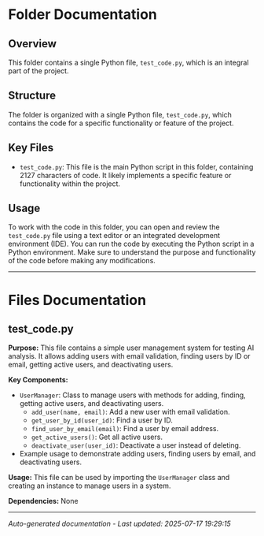 # Folder Documentation

## Overview
This folder contains a single Python file, `test_code.py`, which is an integral part of the project.

## Structure
The folder is organized with a single Python file, `test_code.py`, which contains the code for a specific functionality or feature of the project.

## Key Files
- `test_code.py`: This file is the main Python script in this folder, containing 2127 characters of code. It likely implements a specific feature or functionality within the project.

## Usage
To work with the code in this folder, you can open and review the `test_code.py` file using a text editor or an integrated development environment (IDE). You can run the code by executing the Python script in a Python environment. Make sure to understand the purpose and functionality of the code before making any modifications.

---

# Files Documentation

## test_code.py

**Purpose:** This file contains a simple user management system for testing AI analysis. It allows adding users with email validation, finding users by ID or email, getting active users, and deactivating users.

**Key Components:**
- `UserManager`: Class to manage users with methods for adding, finding, getting active users, and deactivating users.
  - `add_user(name, email)`: Add a new user with email validation.
  - `get_user_by_id(user_id)`: Find a user by ID.
  - `find_user_by_email(email)`: Find a user by email address.
  - `get_active_users()`: Get all active users.
  - `deactivate_user(user_id)`: Deactivate a user instead of deleting.
- Example usage to demonstrate adding users, finding users by email, and deactivating users.

**Usage:** This file can be used by importing the `UserManager` class and creating an instance to manage users in a system.

**Dependencies:** None

---
*Auto-generated documentation - Last updated: 2025-07-17 19:29:15*
